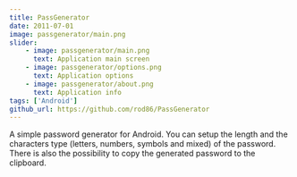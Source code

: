 ```yaml
---
title: PassGenerator
date: 2011-07-01
image: passgenerator/main.png
slider:
    - image: passgenerator/main.png
      text: Application main screen
    - image: passgenerator/options.png
      text: Application options
    - image: passgenerator/about.png
      text: Application info
tags: ['Android']
github_url: https://github.com/rod86/PassGenerator
---
```


A simple password generator for Android. You can setup the length and the characters type (letters, numbers, symbols and mixed) of the password. There is also the possibility to copy the generated password to the clipboard.